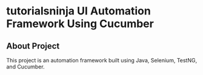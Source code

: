# **tutorialsninja UI Automation Framework Using Cucumber**
## About Project
This project is an automation framework built using Java, Selenium, TestNG, and Cucumber.
